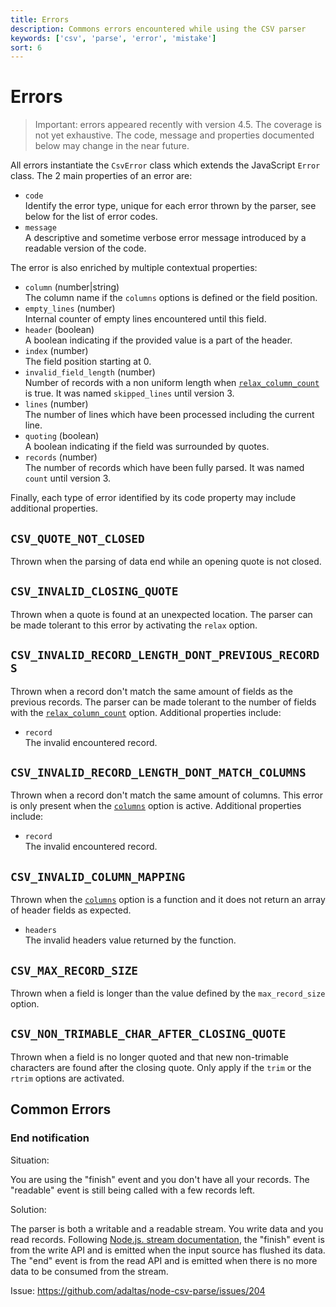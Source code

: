 ```yaml
---
title: Errors
description: Commons errors encountered while using the CSV parser
keywords: ['csv', 'parse', 'error', 'mistake']
sort: 6
---
```


# Errors

> Important: errors appeared recently with version 4.5. The coverage is not yet exhaustive. The code, message and properties documented below may change in the near future.

All errors instantiate the `CsvError` class which extends the JavaScript `Error` class. The 2 main properties of an error are:

* `code`   
  Identify the error type, unique for each error thrown by the parser, see below for the list of error codes.
* `message`   
  A descriptive and sometime verbose error message introduced by a readable version of the code.

The error is also enriched by multiple contextual properties:

* `column` (number|string)   
  The column name if the `columns` options is defined or the field position.
* `empty_lines` (number)   
  Internal counter of empty lines encountered until this field.
* `header` (boolean)   
  A boolean indicating if the provided value is a part of the header.
* `index` (number)   
  The field position starting at 0.
* `invalid_field_length` (number)   
  Number of records with a non uniform length when [`relax_column_count`](/parse/options/relax_column_count/) is true. It was named `skipped_lines` until version 3.
* `lines` (number)   
  The number of lines which have been processed including the current line.
* `quoting` (boolean)   
  A boolean indicating if the field was surrounded by quotes.
* `records` (number)   
  The number of records which have been fully parsed. It was named `count` until version 3.

Finally, each type of error identified by its code property may include additional properties.

## `CSV_QUOTE_NOT_CLOSED`

Thrown when the parsing of data end while an opening quote is not closed. 

## `CSV_INVALID_CLOSING_QUOTE`

Thrown when a quote is found at an unexpected location. The parser can be made tolerant to this error by activating the `relax` option.

## `CSV_INVALID_RECORD_LENGTH_DONT_PREVIOUS_RECORDS`

Thrown when a record don't match the same amount of fields as the previous records. The parser can be made tolerant to the number of fields with the [`relax_column_count`](/parse/options/relax_column_count/) option. Additional properties include:

* `record`   
  The invalid encountered record.

## `CSV_INVALID_RECORD_LENGTH_DONT_MATCH_COLUMNS`   

Thrown when a record don't match the same amount of columns. This error is only present when the [`columns`](/parse/options/columns/) option is active. Additional properties include:

* `record`   
  The invalid encountered record.

## `CSV_INVALID_COLUMN_MAPPING`

Thrown when the [`columns`](/parse/options/columns/) option is a function and it does not return an array of header fields as expected.

* `headers`   
  The invalid headers value returned by the function.

## `CSV_MAX_RECORD_SIZE`

Thrown when a field is longer than the value defined by the `max_record_size` option.

## `CSV_NON_TRIMABLE_CHAR_AFTER_CLOSING_QUOTE`

Thrown when a field is no longer quoted and that new non-trimable characters are found after the closing quote. Only apply if the `trim` or the `rtrim` options are activated.

## Common Errors

### End notification

Situation:

You are using the "finish" event and you don't have all your records. The "readable" event is still being called with a few records left.

Solution:

The parser is both a writable and a readable stream. You write data and you read records. Following [Node.js. stream documentation](https://nodejs.org/api/stream.html), the "finish" event is from the write API and is emitted when the input source has flushed its data. The "end" event is from the read API and is emitted when there is no more data to be consumed from the stream.

Issue: https://github.com/adaltas/node-csv-parse/issues/204

